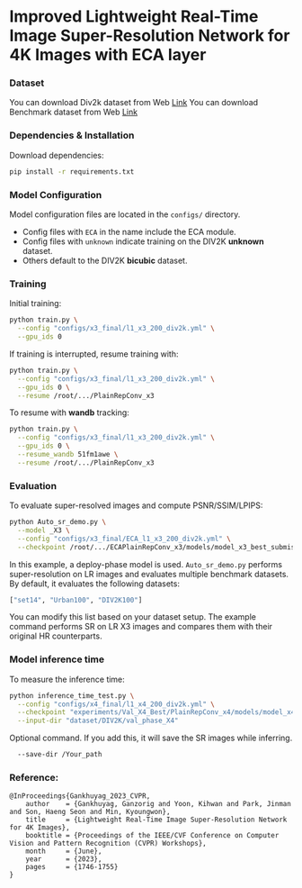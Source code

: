 
# Improved Lightweight Real-Time Image Super-Resolution Network for 4K Images with ECA layer

### Dataset

You can download Div2k dataset from Web [Link](https://cv.snu.ac.kr/research/EDSR/DIV2K.tar)
You can download Benchmark dataset from Web [Link](https://cv.snu.ac.kr/research/EDSR/benchmark.tar)

### Dependencies & Installation

Download dependencies:
```bash
pip install -r requirements.txt
```

### Model Configuration

Model configuration files are located in the `configs/` directory.
- Config files with `ECA` in the name include the ECA module.
- Config files with `unknown` indicate training on the DIV2K **unknown** dataset.
- Others default to the DIV2K **bicubic** dataset.

### Training

Initial training:
```bash
python train.py \
  --config "configs/x3_final/l1_x3_200_div2k.yml" \
  --gpu_ids 0
```

If training is interrupted, resume training with:
```bash
python train.py \
  --config "configs/x3_final/l1_x3_200_div2k.yml" \
  --gpu_ids 0 \
  --resume /root/.../PlainRepConv_x3
```

To resume with **wandb** tracking:
```bash
python train.py \
  --config "configs/x3_final/l1_x3_200_div2k.yml" \
  --gpu_ids 0 \
  --resume_wandb 51fm1awe \
  --resume /root/.../PlainRepConv_x3
```

### Evaluation

To evaluate super-resolved images and compute PSNR/SSIM/LPIPS:
```bash
python Auto_sr_demo.py \
  --model _X3 \
  --config "configs/x3_final/ECA_l1_x3_200_div2k.yml" \
  --checkpoint /root/.../ECAPlainRepConv_x3/models/model_x3_best_submission_deploy.pt
```

In this example, a deploy-phase model is used. `Auto_sr_demo.py` performs super-resolution on LR images and evaluates multiple benchmark datasets. By default, it evaluates the following datasets:
```python
["set14", "Urban100", "DIV2K100"]
```
You can modify this list based on your dataset setup. The example command performs SR on LR X3 images and compares them with their original HR counterparts.

### Model inference time
To measure the inference time:
```bash
python inference_time_test.py \
  --config "configs/x4_final/l1_x4_200_div2k.yml" \
  --checkpoint "experiments/Val_X4_Best/PlainRepConv_x4/models/model_x4_best_submission_deploy.pt" \
  --input-dir "dataset/DIV2K/val_phase_X4"
```
Optional command. If you add this, it will save the SR images while inferring.
```bash
  --save-dir /Your_path
```


### Reference:
```
@InProceedings{Gankhuyag_2023_CVPR,
    author    = {Gankhuyag, Ganzorig and Yoon, Kihwan and Park, Jinman and Son, Haeng Seon and Min, Kyoungwon},
    title     = {Lightweight Real-Time Image Super-Resolution Network for 4K Images},
    booktitle = {Proceedings of the IEEE/CVF Conference on Computer Vision and Pattern Recognition (CVPR) Workshops},
    month     = {June},
    year      = {2023},
    pages     = {1746-1755}
}
```
